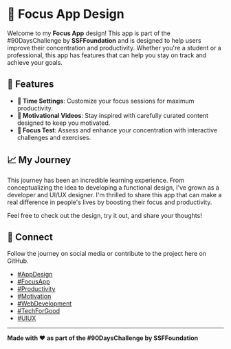 # 🎯 Focus App Design

Welcome to my **Focus App** design! This app is part of the #90DaysChallenge by **SSFFoundation** and is designed to help users improve their concentration and productivity. Whether you're a student or a professional, this app has features that can help you stay on track and achieve your goals.

## 🌟 Features

- **🔸 Time Settings**: Customize your focus sessions for maximum productivity.
- **🎥 Motivational Videos**: Stay inspired with carefully curated content designed to keep you motivated.
- **🧠 Focus Test**: Assess and enhance your concentration with interactive challenges and exercises.

## 📈 My Journey

This journey has been an incredible learning experience. From conceptualizing the idea to developing a functional design, I've grown as a developer and UI/UX designer. I'm thrilled to share this app that can make a real difference in people's lives by boosting their focus and productivity.

Feel free to check out the design, try it out, and share your thoughts!

## 🔗 Connect

Follow the journey on social media or contribute to the project here on GitHub.

- [#AppDesign](https://github.com/topics/appdesign)
- [#FocusApp](https://github.com/topics/focusapp)
- [#Productivity](https://github.com/topics/productivity)
- [#Motivation](https://github.com/topics/motivation)
- [#WebDevelopment](https://github.com/topics/webdevelopment)
- [#TechForGood](https://github.com/topics/techforgood)
- [#UIUX](https://github.com/topics/uiux)

---
**Made with ❤️ as part of the #90DaysChallenge by SSFFoundation**
